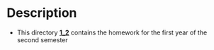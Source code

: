 # Description

- This directory [**1_2**](~/1_2) contains the homework for the first year of the second semester
